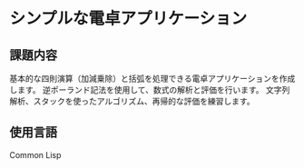 # シンプルな電卓アプリケーション

## 課題内容

基本的な四則演算（加減乗除）と括弧を処理できる電卓アプリケーションを作成します。
逆ポーランド記法を使用して、数式の解析と評価を行います。
文字列解析、スタックを使ったアルゴリズム、再帰的な評価を練習します。

## 使用言語

Common Lisp
